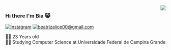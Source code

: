 <img align='right' src="https://github-readme-stats.vercel.app/api?username=ibiaalice&show_icons=true">

### Hi there I'm Bia :smile_cat:



[![Instagram](https://img.shields.io/static/v1?label=Instagram&message=%20&color=orange&logo=Instagram&style=flat-square&logoColor=white)](https://www.instagram.com/ibiaalice/)
[![beatrizalice00@gmail.com](https://img.shields.io/static/v1?label=beatrizalice00@gmail.com&message=%20&color=red&logo=gmail&style=flat-square&logoColor=white)](mailto:beatrizalice00@gmail.com)
  
  
👨‍💻 23 Years old  
👨‍🎓 Studying Computer Science at Universidade Federal de Campina Grande



